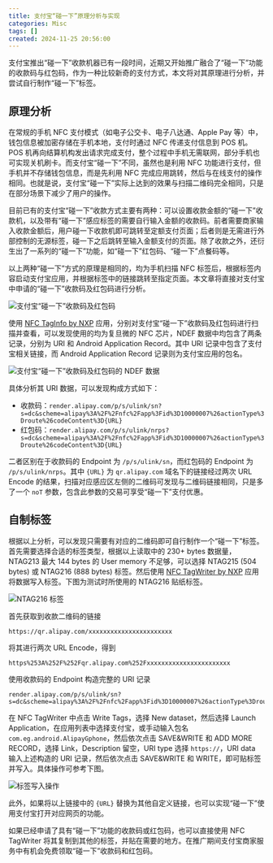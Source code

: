 ```yaml
---
title: 支付宝“碰一下”原理分析与实现
categories: Misc
tags: []
created: 2024-11-25 20:56:00
---
```


<!-- markdownlint-disable MD033 -->

支付宝推出“碰一下”收款机器已有一段时间，近期又开始推广融合了“碰一下”功能的收款码与红包码，作为一种比较新奇的支付方式，本文将对其原理进行分析，并尝试自行制作“碰一下”标签。

## 原理分析

在常规的手机 NFC 支付模式（如电子公交卡、电子八达通、Apple Pay 等）中，钱包信息被加密存储在手机本地，支付时通过 NFC 传递支付信息到 POS 机。POS 机再向结算机构发出请求完成支付，整个过程中手机无需联网，部分手机也可实现关机刷卡。而支付宝“碰一下”不同，虽然也是利用 NFC 功能进行支付，但手机并不存储钱包信息，而是先利用 NFC 完成应用跳转，然后与在线支付的操作相同。也就是说，支付宝“碰一下”实际上达到的效果与扫描二维码完全相同，只是在部分场景下减少了用户的操作。

目前已有的支付宝“碰一下”收款方式主要有两种：可以设置收款金额的“碰一下”收款机，以及带有“碰一下”感应标签的需要自行输入金额的收款码。前者需要商家输入收款金额后，用户碰一下收款机即可跳转至定额支付页面；后者则是无需进行外部控制的无源标签，碰一下之后跳转至输入金额支付的页面。除了收款之外，还衍生出了一系列的“碰一下”功能，如“碰一下”红包码、“碰一下”点餐码等。

以上两种“碰一下”方式的原理是相同的，均为手机扫描 NFC 标签后，根据标签内容启动支付宝应用，并根据标签中的链接跳转至指定页面。本文章将直接对支付宝中申请的“碰一下”收款码及红包码进行分析。

![支付宝“碰一下”收款码及红包码](https://s2.loli.net/2024/11/25/N2AcHj84Sh1WDME.jpg)

使用 [NFC TagInfo by NXP](https://play.google.com/store/apps/details?id=com.nxp.taginfolite) 应用，分别对支付宝“碰一下”收款码及红包码进行扫描并查看，可以发现使用的均为复旦微的 NFC 芯片，NDEF 数据中均包含了两条记录，分别为 URI 和 Android Application Record。其中 URI 记录中包含了支付宝相关链接，而 Android Application Record 记录则为支付宝应用的包名。

![支付宝“碰一下”收款码及红包码的 NDEF 数据](https://s2.loli.net/2024/11/25/HMOlogRSkWEvPYe.jpg)

具体分析其 URI 数据，可以发现构成方式如下：

- 收款码：`render.alipay.com/p/s/ulink/sn?s=dc&scheme=alipay%3A%2F%2Fnfc%2Fapp%3Fid%3D10000007%26actionType%3Droute%26codeContent%3D{URL}`
- 红包码：`render.alipay.com/p/s/ulink/nrps?s=dc&scheme=alipay%3A%2F%2Fnfc%2Fapp%3Fid%3D10000007%26actionType%3Droute%26codeContent%3D{URL}`

二者区别在于收款码的 Endpoint 为 `/p/s/ulink/sn`，而红包码的 Endpoint 为 `/p/s/ulink/nrps`。其中 `{URL}` 为 `qr.alipay.com` 域名下的链接经过两次 URL Encode 的结果，扫描对应感应区左侧的二维码可发现与二维码链接相同，只是多了一个 `noT` 参数，包含此参数的交易可享受“碰一下”支付优惠。

## 自制标签

根据以上分析，可以发现只需要有对应的二维码即可自行制作一个“碰一下”标签。首先需要选择合适的标签类型，根据以上读取中的 230+ bytes 数据量，NTAG213 最大 144 bytes 的 User memory 不足够，可以选择 NTAG215 (504 bytes) 或 NTAG216 (888 bytes) 标签。然后使用 [NFC TagWriter by NXP](https://play.google.com/store/apps/details?id=com.nxp.nfc.tagwriter) 应用将数据写入标签。下图为测试时所使用的 NTAG216 贴纸标签。

![NTAG216 标签](https://s2.loli.net/2024/11/25/FUQmejhl8BzyLSk.jpg)

首先获取到收款二维码的链接

```text
https://qr.alipay.com/xxxxxxxxxxxxxxxxxxxxxxx
```

将其进行两次 URL Encode，得到

```text
https%253A%252F%252Fqr.alipay.com%252Fxxxxxxxxxxxxxxxxxxxxxxx
```

使用收款码的 Endpoint 构造完整的 URI 记录

```text
render.alipay.com/p/s/ulink/sn?s=dc&scheme=alipay%3A%2F%2Fnfc%2Fapp%3Fid%3D10000007%26actionType%3Droute%26codeContent%3Dhttps%253A%252F%252Fqr.alipay.com%252Fxxxxxxxxxxxxxxxxxxxxxxx
```

在 NFC TagWriter 中点击 Write Tags，选择 New dataset，然后选择 Launch Application，在应用列表中选择支付宝，或手动输入包名 `com.eg.android.AlipayGphone`，然后依次点击 SAVE&WRITE 和 ADD MORE RECORD，选择 Link，Description 留空，URI type 选择 `https://`，URI data 输入上述构造的 URI 记录，然后依次点击 SAVE&WRITE 和 WRITE，即可贴标签并写入。具体操作可参考下图。

![标签写入操作](https://s2.loli.net/2024/11/25/nbujGxV1Mrl57kU.jpg)

此外，如果将以上链接中的 `{URL}` 替换为其他自定义链接，也可以实现“碰一下”使用支付宝打开对应网页的功能。

如果已经申请了具有“碰一下”功能的收款码或红包码，也可以直接使用 NFC TagWriter 将其复制到其他的标签，并贴在需要的地方。在推广期间支付宝商家服务中有机会免费领取“碰一下”收款码和红包码。
